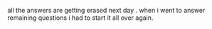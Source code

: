 all the answers are getting erased next day . when i went to answer remaining
questions i had to start it all over again.